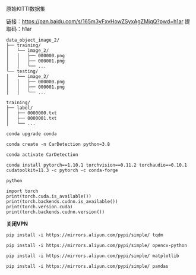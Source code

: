 原始KITTI数据集


链接：https://pan.baidu.com/s/165m3yFxvHowZSyxAgZMjqQ?pwd=h1ar 
提取码：h1ar

```
data_object_image_2/
├── training/
│   └── image_2/
│   │   ├── 000000.png
│   │   ├── 000001.png
│   │   └── ...
└── testing/
│   └── image_2/
│   │   ├── 000000.png
│   │   ├── 000001.png
│   │   └── ...
```

```
training/
├── label/
│   ├── 0000000.txt
│   ├── 0000001.txt
│   └── ...
```

```
conda upgrade conda
```

```
conda create -n CarDetection python=3.8
```

```
conda activate CarDetection
```

```
conda install pytorch==1.10.1 torchvision==0.11.2 torchaudio==0.10.1 cudatoolkit=11.3 -c pytorch -c conda-forge
```

```
python
```

```
import torch
print(torch.cuda.is_available())
print(torch.backends.cudnn.is_available())
print(torch.version.cuda)
print(torch.backends.cudnn.version())
```

**关闭VPN**

```
pip install -i https://mirrors.aliyun.com/pypi/simple/ tqdm
```

```
pip install -i https://mirrors.aliyun.com/pypi/simple/ opencv-python
```

```
pip install -i https://mirrors.aliyun.com/pypi/simple/ matplotlib
```

```
pip install -i https://mirrors.aliyun.com/pypi/simple/ pandas
```





